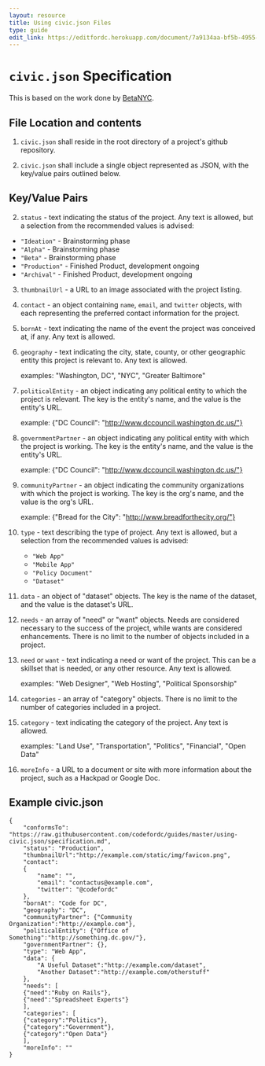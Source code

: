 ```yaml
---
layout: resource
title: Using civic.json Files
type: guide
edit_link: https://editfordc.herokuapp.com/document/7a9134aa-bf5b-4955-9137-c55df4308c24
---
```


# `civic.json` Specification

This is based on the work done by [BetaNYC](https://github.com/BetaNYC/civic.json/blob/master/specification.md).

## File Location and contents
1. `civic.json` shall reside in the root directory of a project's github repository.

2. `civic.json` shall include a single object represented as JSON, with the key/value pairs outlined below.

## Key/Value Pairs
2. `status` - text indicating the status of the project.  Any text is allowed, but a selection from the recommended values is advised:
  * `"Ideation"` - Brainstorming phase
  * `"Alpha"` - Brainstorming phase
  * `"Beta"` - Brainstorming phase
  * `"Production"` - Finished Product, development ongoing
  * `"Archival"` - Finished Product, development ongoing

3. `thumbnailUrl` - a URL to an image associated with the project listing.

4. `contact` - an object containing `name`, `email`, and `twitter` objects, with each representing the preferred contact information for the project.

5. `bornAt` - text indicating the name of the event the project was conceived at, if any.  Any text is allowed.

6. `geography` - text indicating the city, state, county, or other geographic entity this project is relevant to.  Any text is allowed.

    examples: "Washington, DC", "NYC", "Greater Baltimore"

7. `politicalEntity` - an object indicating any political entity to which the project is relevant. The key is the entity's name, and the value is the entity's URL.

    example: {"DC Council": "http://www.dccouncil.washington.dc.us/"}


8.  `governmentPartner` - an object indicating any political entity with which the project is working. The key is the entity's name, and the value is the entity's URL.

    example: {"DC Council": "http://www.dccouncil.washington.dc.us/"}

9.  `communityPartner` - an object indicating the community organizations with which the project is working. The key is the org's name, and the value is the org's URL.

    example: {"Bread for the City": "http://www.breadforthecity.org/"}

10. `type` - text describing the type of project.  Any text is allowed, but a selection from the recommended values is advised:
    * `"Web App"`
    * `"Mobile App"`
    * `"Policy Document"`
    * `"Dataset"`

11. `data` - an object of "dataset" objects. The key is the name of the dataset, and the value is the dataset's URL.

12. `needs` - an array of "need" or "want" objects.  Needs are considered necessary to the success of the project, while wants are considered enhancements.  There is no limit to the number of objects included in a project.

13. `need` or `want` - text indicating a need or want of the project.  This can be a skillset that is needed, or any other resource.  Any text is allowed.

    examples: "Web Designer", "Web Hosting", "Political Sponsorship"

14. `categories` - an array of "category" objects.  There is no limit to the number of categories included in a project.

15. `category` - text indicating the category of the project.  Any text is allowed.

    examples:  "Land Use", "Transportation", "Politics", "Financial", "Open Data"

16. `moreInfo` - a URL to a document or site with more information about the project, such as a Hackpad or Google Doc.

## Example civic.json

```
{
    "conformsTo": "https://raw.githubusercontent.com/codefordc/guides/master/using-civic.json/specification.md",
    "status": "Production",
    "thumbnailUrl":"http://example.com/static/img/favicon.png",
    "contact":
    {
        "name": "",
        "email": "contactus@example.com",
        "twitter": "@codefordc"
    },
    "bornAt": "Code for DC",
    "geography": "DC",
    "communityPartner": {"Community Organization":"http://example.com"},
    "politicalEntity": {"Office of Something":"http://something.dc.gov/"},
    "governmentPartner": {},
    "type": "Web App",
    "data": {
        "A Useful Dataset":"http://example.com/dataset",
        "Another Dataset":"http://example.com/otherstuff"
    },
    "needs": [
    {"need":"Ruby on Rails"},
    {"need":"Spreadsheet Experts"}
    ],
    "categories": [
    {"category":"Politics"},
    {"category":"Government"},
    {"category":"Open Data"}
    ],
    "moreInfo": ""
}
```

